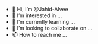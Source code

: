 - 👋 Hi, I’m @Jahid-Alvee
- 👀 I’m interested in ...
- 🌱 I’m currently learning ...
- 💞️ I’m looking to collaborate on ...
- 📫 How to reach me ...

<!---
Jahid-Alvee/Jahid-Alvee is a ✨ special ✨ repository because its `README.md` (this file) appears on your GitHub profile.
You can click the Preview link to take a look at your changes.
--->
